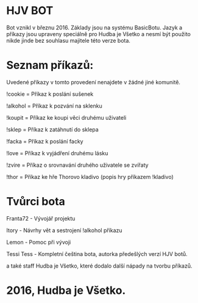 # HJV BOT

Bot vznikl v březnu 2016. Základy jsou na systému BasicBotu. Jazyk a příkazy jsou upraveny speciálně pro Hudba je Všetko a nesmí být použito nikde jinde bez souhlasu majitele této verze bota.


# Seznam příkazů:

Uvedené příkazy v tomto provedení nenajdete v žádné jiné komunitě.

!cookie = Příkaz k poslání sušenek

!alkohol = Příkaz k pozvání na sklenku

!koupit = Příkaz ke koupi věci druhému uživateli

!sklep = Příkaz k zatáhnutí do sklepa

!facka = Příkaz k poslání facky

!love = Příkaz k vyjádření druhému lásku

!zvire = Příkaz o srovnavání druhého uživatele se zvířaty

!thor = Příkaz ke hře Thorovo kladivo (popis hry příkazem !kladivo)



# Tvůrci bota

Franta72 - Vývojář projektu

Itory - Návrhy vět a sestrojení !alkohol příkazu

Lemon - Pomoc při vývoji

Tessi Tess - Kompletní čeština bota, autorka předešlých verzí HJV botů.





a také staff Hudba je Všetko, které dodalo další nápady na tvorbu příkazů.

# 2016, Hudba je Všetko.


